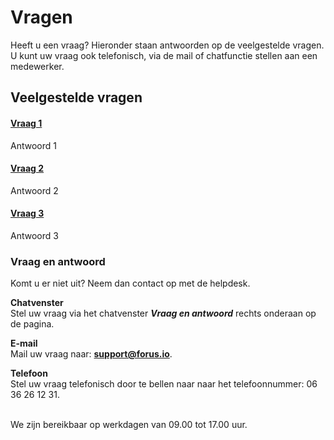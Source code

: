 # Vragen

Heeft u een vraag? Hieronder staan antwoorden op de veelgestelde vragen. U kunt uw vraag ook telefonisch, via de mail of chatfunctie stellen aan een medewerker.

## Veelgestelde vragen

<div class="panel-group" id="accordion">
  <div class="panel panel-default">
    <div class="panel-heading">
      <h4 class="panel-title">
        <a class="accordion-toggle" data-toggle="collapse" data-parent="#accordion" href="#collapseOne">
          Vraag 1
        </a>
      </h4>
    </div>
    <div id="collapseOne" class="panel-collapse collapse in">
      <div class="panel-body">
        Antwoord 1
      </div>
    </div>
  </div>

<div class="panel-group" id="accordion">
  <div class="panel panel-default">
    <div class="panel-heading">
      <h4 class="panel-title">
        <a class="accordion-toggle" data-toggle="collapse" data-parent="#accordion" href="#collapseTwo">
          Vraag 2
        </a>
      </h4>
    </div>
    <div id="collapseTwo" class="panel-collapse collapse in">
      <div class="panel-body">
        Antwoord 2
      </div>
    </div>
  </div>

<div class="panel-group" id="accordion">
  <div class="panel panel-default">
    <div class="panel-heading">
      <h4 class="panel-title">
        <a class="accordion-toggle" data-toggle="collapse" data-parent="#accordion" href="#collapseThree">
          Vraag 3
        </a>
      </h4>
    </div>
    <div id="collapseThree" class="panel-collapse collapse in">
      <div class="panel-body">
        Antwoord 3
      </div>
    </div>
  </div>

### Vraag en antwoord
Komt u er niet uit? Neem dan contact op met de helpdesk.

**Chatvenster** <br />
Stel uw vraag via het chatvenster **_Vraag en antwoord_** rechts onderaan op de pagina.

**E-mail** <br />
Mail uw vraag naar: **[support@forus.io](mailto:support@forus.io)**.

**Telefoon** <br />
Stel uw vraag telefonisch door te bellen naar naar het telefoonnummer: 06 36 26 12 31.
<br />&nbsp;

We zijn bereikbaar op werkdagen van 09.00 tot 17.00 uur.